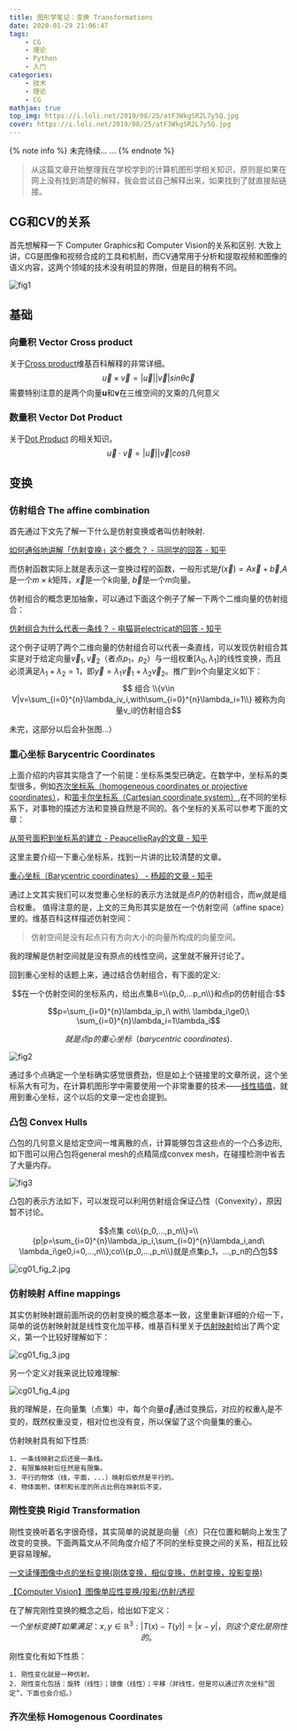```yaml
---
title: 图形学笔记：变换 Transformations
date: 2020-01-29 21:06:47
tags: 
    - CG
    - 理论
    - Python
    - 入门
categories: 
    - 技术
    - 理论 
    - CG
mathjax: true
top_img: https://i.loli.net/2019/08/25/atF3WkgSR2L7y5Q.jpg
cover: https://i.loli.net/2019/08/25/atF3WkgSR2L7y5Q.jpg
---
```

{% note info %}
未完待续... ...
{% endnote %}

>从这篇文章开始整理我在学校学到的计算机图形学相关知识，原则是如果在网上没有找到清楚的解释，我会尝试自己解释出来，如果找到了就直接贴链接。

## CG和CV的关系

首先想解释一下 Computer Graphics和 Computer Vision的关系和区别.
大致上讲，CG是图像和视频合成的工具和机制，而CV通常用于分析和提取视频和图像的语义内容，这两个领域的技术没有明显的界限，但是目的稍有不同。

![fig1](https://cfyksa.am.files.1drv.com/y4m6_SykGFijoXo44Z1HFAjRmJRTG4mHVgvxDWdTcN2LCqLJjIRkXZYG8eOScepnMgBnflZ4ykpHd04JPcpTBfBYVk0aPIxXuWkT11C-YwVx9bVYgoH_5-sp-6k0oIWZHTapk2w082LywOIWHoI47WIP0Wkl6SExKxdJnKWLOJ5W_MZgH4pWxJEJW9WAJOKZo4bq9DOBh2ck1i3d61IGiYchg?width=3517&height=1469&cropmode=none)

## 基础

### 向量积 Vector Cross product
  
关于[Cross product](https://en.wikipedia.org/wiki/Cross_product)维基百科解释的非常详细。
$$\vec u\times\vec v=|\vec u||\vec v|sin\theta\vec c$$
需要特别注意的是两个向量**u**和**v**在三维空间的叉乘的几何意义

### 数量积 Vector Dot Product
  
关于[Dot Product](https://en.wikipedia.org/wiki/Dot_product) 的相关知识。
$$\vec u\cdot\vec v=|\vec u||\vec v|cos\theta$$

## 变换

### 仿射组合 The affine combination
  
首先通过下文先了解一下什么是仿射变换或者叫仿射映射.

[如何通俗地讲解「仿射变换」这个概念？ - 马同学的回答 - 知乎](https://www.zhihu.com/question/20666664/answer/157400568)

而仿射函数实际上就是表示这一变换过程的函数，一般形式是$f(\vec x)=A\vec x+\vec b$,$A$是一个$m\times k$矩阵，$\vec x$是一个$k$向量, $\vec b$是一个$m$向量。

仿射组合的概念更加抽象，可以通过下面这个例子了解一下两个二维向量的仿射组合：

[仿射组合为什么代表一条线？ - 电猫哥electricat的回答 - 知乎](https://www.zhihu.com/question/294185249/answer/489541869)

这个例子证明了两个二维向量的仿射组合可以代表一条直线，可以发现仿射组合其实是对于给定向量$\vec v_1,\vec v_2$（者点$p_1，p_2$）与一组权重$[\lambda_0,\lambda_1]$的线性变换，而且必须满足$\lambda_1+\lambda_2=1$，即$\vec y=\lambda_1\vec v_1+\lambda_2\vec v_2$。推广到$n$个向量定义如下：
$$ 组合 \\{v\in V|v=\sum_{i=0}^{n}\lambda_iv_i,with\sum_{i=0}^{n}\lambda_i=1\\} 被称为向量v_i的仿射组合$$

未完，这部分以后会补张图...）

### 重心坐标 Barycentric Coordinates

上面介绍的内容其实隐含了一个前提：坐标系类型已确定。在数学中，坐标系的类型很多，例如[齐次坐标系（homogeneous coordinates or projective coordinates）](https://zh.wikipedia.org/wiki/齐次坐标)，和[笛卡尔坐标系（Cartesian coordinate system）](https://zh.wikipedia.org/wiki/笛卡尔坐标系),在不同的坐标系下，对事物的描述方法和变换自然是不同的。各个坐标的关系可以参考下面的文章：

[从带号面积到坐标系的建立 - PeaucellieRay的文章 - 知乎](https://zhuanlan.zhihu.com/p/59889485)

这里主要介绍一下重心坐标系，找到一片讲的比较清楚的文章。

[重心坐标（Barycentric coordinates） - 杨超的文章 - 知乎](https://zhuanlan.zhihu.com/p/58199366)

通过上文其实我们可以发觉重心坐标的表示方法就是点$P_i$的仿射组合，而$w_i$就是组合权重。
值得注意的是，上文的三角形其实是放在一个仿射空间（affine space）里的。维基百科这样描述仿射空间：

> 仿射空间是没有起点只有方向大小的向量所构成的向量空间。

我的理解是仿射空间就是没有原点的线性空间，这里就不展开讨论了。

回到重心坐标的话题上来，通过结合仿射组合，有下面的定义:

$$在一个仿射空间的坐标系内，给出点集B=\\{p_0,...p_n\\}和点p的仿射组合:$$

$$p=\sum_{i=0}^{n}\lambda_ip_i\ with\ \lambda_i\ge0;\ \sum_{i=0}^{n}\lambda_i=1\lambda_i$$

$$就是点p的重心坐标（barycentric\ coordinates).$$

![fig2](https://dvalva.am.files.1drv.com/y4m4dzIxj7tzZeE109HAFsICkaN4pGkH1yDmmbK2ENkfGggRz4G-zHCW1TmIhSvi17qmKMrqC21Y-Ii3WW6J9nRxferDdcalJsV8lpPKSvUuoI416rpcB8XmiFSU7voIxRbfHl9oTlH7Q7EcR2JMuof-AWPnwhGO9fMO-X4MwaUhFx43l3k0R-JNnhI1rsqrqee1C2EzE4mFFSNNaTPWCi9sQ?width=3518&height=1328&cropmode=none)

通过多个点确定一个坐标确实感觉很费劲，但是如上个链接里的文章所说，这个坐标系大有可为，在计算机图形学中需要使用一个非常重要的技术——[线性插值](https://zh.wikipedia.org/wiki/线性插值)，就用到重心坐标，这个以后的文章一定也会提到。

### 凸包 Convex Hulls

凸包的几何意义是给定空间一堆离散的点，计算能够包含这些点的一个凸多边形,如下图可以用凸包将general mesh的点精简成convex mesh，在碰撞检测中省去了大量内存。

![fig3](https://cqbg0a.am.files.1drv.com/y4mSmnEo6uIV4YX4pFPtxoyQfsbeqlGVJOEB-2HiOqpuRIUqaMzWzHZjq1rcR2XDfS0ds51Js15qXHyBw0XdJlIwiu1ml0uohD81eW3nqajqCWclqw2FiYox9lFyv0fnd4PfJ8OaPFY1Y4B4k4_Y7to2duYgZhSzaTRk0dOSNnmkaxBjAVeNQ4guByB4AOrErkd2ksHri98XLAKgboi0kRbIA?width=1064&height=404&cropmode=none)

凸包的表示方法如下，可以发现可以利用仿射组合保证凸性（Convexity），原因暂不讨论。

$$点集 co\\{p_0,...,p_n\\}=\\{p|p=\sum_{i=0}^{n}\lambda_ip_i,\sum_{i=0}^{n}\lambda_i,and\ \lambda_i\ge0,i=0,...,n\\};co\\{p_0,...,p_n\\}就是点集p_1，...,p_n的凸包$$

![cg01_fig_2.jpg](https://i.loli.net/2020/02/03/lniZ6AbcDEwBRPQ.jpg)

### 仿射映射 Affine mappings
  
其实仿射映射跟前面所说的仿射变换的概念基本一致，这里重新详细的介绍一下，简单的说仿射映射就是线性变化加平移，维基百科里关于[仿射映射](https://en.wikipedia.org/wiki/Affine_transformation)给出了两个定义，第一个比较好理解如下：

![cg01_fig_3.jpg](https://i.loli.net/2020/02/03/KezrA7yuv1UMih4.jpg)

另一个定义对我来说比较难理解:

![cg01_fig_4.jpg](https://i.loli.net/2020/02/03/swEYJxeufmo6Kpk.jpg)

我的理解是，在向量集（点集）中，每个向量$\vec a_i$通过变换后，对应的权重$\lambda_i$是不变的，既然权重没变，相对位也没有变，所以保留了这个向量集的重心。

仿射映射具有如下性质:

    1. 一条线映射之后还是一条线。
    2. 有限集映射后任然是有限集。
    3. 平行的物体（线，平面，...）映射后依然是平行的。
    4. 物体面积，体积和长度的所占比例在映射后不变。

### 刚性变换 Rigid Transformation

刚性变换听着名字很奇怪，其实简单的说就是向量（点）只在位置和朝向上发生了改变的变换。下面两篇文从不同角度介绍了不同的坐标变换之间的关系，相互比较更容易理解。

[一文读懂图像中点的坐标变换(刚体变换，相似变换，仿射变换，投影变换)](https://blog.csdn.net/liuweiyuxiang/article/details/86510191)

[【Computer Vision】图像单应性变换/投影/仿射/透视](https://www.cnblogs.com/vincentcheng/p/7191014.html)

在了解完刚性变换的概念之后，给出如下定义：
$$一个坐标变换T如果满足：x,y\in\mathbb{R}^3:|T(x)-T(y)|=|x-y|，则这个变化是刚性的。$$

刚性变化有如下性质：

    1. 刚性变化就是一种仿射。
    2. 刚性变化包括：旋转（线性）；镜像（线性）；平移（非线性，但是可以通过齐次坐标“固定”，下面也会介绍。）

### 齐次坐标 Homogenous Coordinates
